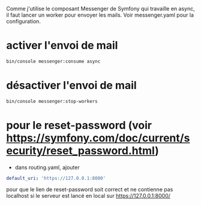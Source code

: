 Comme j'utilise le composant Messenger de Symfony qui travaille en async, il faut lancer un worker pour envoyer les mails.
Voir messenger.yaml pour la configuration.

# activer l'envoi de mail
```bash
bin/console messenger:consume async
```

# désactiver l'envoi de mail
```bash
bin/console messenger:stop-workers
```

# pour le reset-password (voir https://symfony.com/doc/current/security/reset_password.html)
- dans routing.yaml, ajouter
```yaml
default_uri: 'https://127.0.0.1:8000'
```
pour que le lien de reset-password soit correct et ne contienne pas localhost si le serveur est lancé en local sur  https://127.0.0.1:8000/
